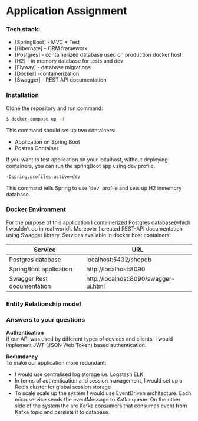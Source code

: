 # Application Assignment
### Tech stack:

* [SpringBoot] - MVC + Test
* [Hibernate] - ORM framework
* [Postgres] - containerized database used on production docker host
* [H2] - in memory database for tests and dev
* [Flyway] - database migrations
* [Docker] -containerization
* [Swagger]  - REST API documentation

### Installation

Clone the repository and run command:

```sh
$ docker-compose up -d
```

This command should set up two containers:
* Application on Spring Boot 
* Postres Container

If you want to test application on your localhost, without deploying containers, you can run the 
springBoot app using dev profile.

```sh
-Dspring.profiles.active=dev
```

This command tells Spring to use 'dev' profile and sets up H2 inmemory database.

### Docker Environment

For the purpose of this application I containerized Postgres database(which I wouldn't do in real world). 
Moreover I created REST-API documentation using Swagger library.
Services available in docker host containers:

| Service | URL |
| ------ | ------ |
| Postgres database | localhost:5432/shopdb |
| SpringBoot application | http://localhost:8090 |
| Swagger Rest documentation | http://localhost:8090/swagger-ui.html |

### Entity Relationship model



### Answers to your questions
**Authentication**\
If our API was used by different types of devices and clients, 
I would implement JWT (JSON Web Token) based authentication.  

**Redundancy**\
To make our application more redundant:
* I would use centralised log storage i.e. Logstash ELK
* In terms of authentication and session management, I would set up a Redis cluster for global session storage
* To scale scale up the system I would use EventDriven architecture. Each microservice 
sends the eventMessage to Kafka queue. On the other side of the system the are Kafka consumers that consumes event from
Kafka topic and persists it to database.  







